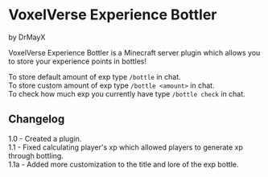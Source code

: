 # VoxelVerse Experience Bottler  
by DrMayX

VoxelVerse Experience Bottler is a Minecraft server plugin which allows you to store your experience points in bottles!

To store default amount of exp type `/bottle` in chat.  
To store custom amount of exp type `/bottle <amount>` in chat.  
To check how much exp you currently have type `/bottle check` in chat.  


## Changelog
1.0 - Created a plugin.  
1.1 - Fixed calculating player's xp which allowed players to generate xp through bottling.  
1.1a - Added more customization to the title and lore of the exp bottle.  